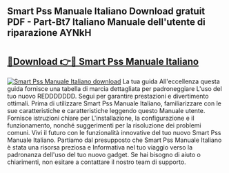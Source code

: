 ## Smart Pss Manuale Italiano Download gratuit PDF - Part-Bt7 Italiano Manuale dell'utente di riparazione AYNkH

# <h2><a href="http://dfan35w.blite.top/?on=Smart+Pss+Manuale+Italiano">🔗Download 👉🔴 Smart Pss Manuale Italiano</a></h2>

[![Smart Pss Manuale Italiano download](https://i.imgur.com/lujVjoI.png)](http://dfan35w.blite.top/?on=Smart+Pss+Manuale+Italiano)
La tua guida All'eccellenza questa guida fornisce una tabella di marcia dettagliata per padroneggiare L'uso del tuo nuovo REDDDDDDD. Segui per garantire prestazioni e divertimento ottimali. Prima di utilizzare Smart Pss Manuale Italiano, familiarizzare con le sue caratteristiche e caratteristiche leggendo questo Manuale utente. Fornisce istruzioni chiare per L'installazione, la configurazione e il funzionamento, nonché suggerimenti per la risoluzione dei problemi comuni. Vivi il futuro con le funzionalità innovative del tuo nuovo Smart Pss Manuale Italiano. Partiamo dal presupposto che Smart Pss Manuale Italiano è stata una risorsa preziosa e Informativa nel tuo viaggio verso la padronanza dell'uso del tuo nuovo gadget. Se hai bisogno di aiuto o chiarimenti, non esitare a contattare il nostro team di supporto.
